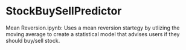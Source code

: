# StockBuySellPredictor

Mean Reversion.ipynb: Uses a mean reversion startegy by utlizing the moving average to create a statistical model that advises users if they should buy/sell stock.

